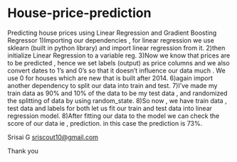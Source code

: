 # House-price-prediction
Predicting house prices using Linear Regression and Gradient Boosting Regressor
1)Importing our dependencies , for linear regression we use sklearn (built in python library) and import linear regression from it.
2)then initialize Linear Regression to a variable reg.
3)Now we know that prices are to be predicted , hence we set labels (output) as price columns and we also convert dates to 1’s and 0’s so that it doesn’t influence our data much . We use 0 for houses which are new that is built after 2014.
6)again import another dependency to split our data into train and test.
7)I’ve made my train data as 90% and 10% of the data to be my test data , and randomized the splitting of data by using random_state.
8)So now , we have train data , test data and labels for both let us fit our train and test data into linear regression model.
8)After fitting our data to the model we can check the score of our data ie , prediction. in this case the prediction is 73%. 

Srisai G 
sriscout10@gmail.com

Thank you
